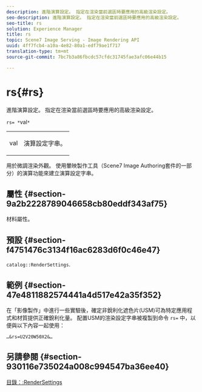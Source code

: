 ```yaml
---
description: 進階演算設定。 指定在渲染當前選區時要應用的高級渲染設定。
seo-description: 進階演算設定。 指定在渲染當前選區時要應用的高級渲染設定。
seo-title: rs
solution: Experience Manager
title: rs
topic: Scene7 Image Serving - Image Rendering API
uuid: 4ff7fcb4-a10a-4e82-80a1-edf79ae1f717
translation-type: tm+mt
source-git-commit: 7bc7b3a86fbcdc57cfdc31745fae3afc06e44b15

---
```



# rs{#rs}

進階演算設定。 指定在渲染當前選區時要應用的高級渲染設定。

`rs= *`val`*`

<table id="simpletable_4B028996E5824FC18B9749D1A6A3C2E3"> 
 <tr class="strow"> 
  <td class="stentry"> <p><span class="varname"> val</span> </p> </td> 
  <td class="stentry"> <p>演算設定字串。 </p></td> 
 </tr> 
</table>

用於微調渲染外觀。 使用暈映製作工具（Scene7 Image Authoring套件的一部分）的演算功能來建立演算設定字串。

## 屬性 {#section-9a2b2228789046658cb80eddf343af75}

材料屬性。

## 預設 {#section-f4751476c3134f16ac6283d6f0c46e47}

`catalog::RenderSettings`.

## 範例 {#section-47e4811882574441a4d517e42a35f352}

在「影像製作」中進行一些實驗後，確定非銳利化遮色片(USM)可為特定應用程式和材質提供正確銳利化量。 配置USM的渲染設定字串被複製到命令 `rs=` 中，以便與以下內容一起使用：

`…&rs=U2V20W50X2&…`

## 另請參閱 {#section-930116e735024a008c994547ba36ee40}

[目錄：:RenderSettings](../../../../../ir-api/material-cat/image-rendering-api-ref/c-ir-material-catalog/c-ir-material-data-reference/r-ir-rendersettings-dataref.md#reference-9ce753ae4096455eadcc12ac064de711)
